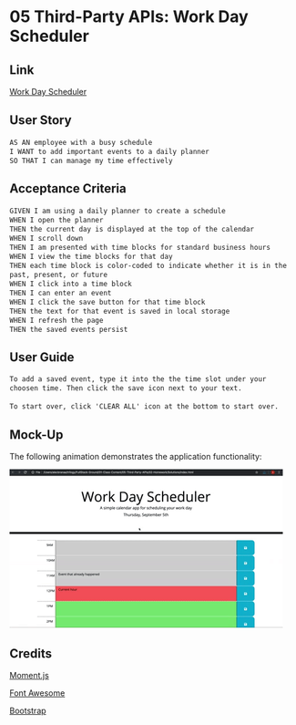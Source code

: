 # 05 Third-Party APIs: Work Day Scheduler

## Link
[Work Day Scheduler](https://ilyublinsky.github.io/bcs-homework-assignment-5/)


## User Story

```
AS AN employee with a busy schedule
I WANT to add important events to a daily planner
SO THAT I can manage my time effectively
```


## Acceptance Criteria

```
GIVEN I am using a daily planner to create a schedule
WHEN I open the planner
THEN the current day is displayed at the top of the calendar
WHEN I scroll down
THEN I am presented with time blocks for standard business hours
WHEN I view the time blocks for that day
THEN each time block is color-coded to indicate whether it is in the past, present, or future
WHEN I click into a time block
THEN I can enter an event
WHEN I click the save button for that time block
THEN the text for that event is saved in local storage
WHEN I refresh the page
THEN the saved events persist
```
## User Guide
```
To add a saved event, type it into the the time slot under your choosen time. Then click the save icon next to your text.

To start over, click 'CLEAR ALL' icon at the bottom to start over.
```

## Mock-Up

The following animation demonstrates the application functionality:

![ScreenShot](/Assests/05-third-party-apis-homework-demo.gif)

## Credits

[Moment.js](https://momentjs.com/)

[Font Awesome](https://fontawesome.com/)

[Bootstrap](https://getbootstrap.com/)

